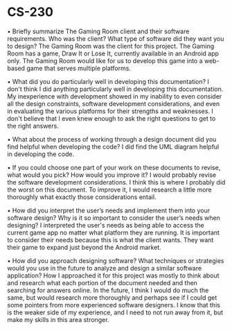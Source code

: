 # CS-230

•	Briefly summarize The Gaming Room client and their software requirements. Who was the client? What type of software did they want you to design?
The Gaming Room was the client for this project.  The Gaming Room has a game, Draw It or Lose It, currently available in an Android app only.  The Gaming Room would like for us to develop this game into a web-based game that serves multiple platforms.  

•	What did you do particularly well in developing this documentation?
I don't think I did anything particularly well in developing this documentation.  My inexperience with development showed in my inability to even consider all the design constraints, software development considerations, and even in evaluating the various platforms for their strengths and weaknesses.  I don't believe that I even knew enough to ask the right questions to get to the right answers.  

•	What about the process of working through a design document did you find helpful when developing the code?
I did find the UML diagram helpful in developing the code.  

•	If you could choose one part of your work on these documents to revise, what would you pick? How would you improve it?
I would probably revise the software development considerations.  I think this is where I probably did the worst on this document.  To improve it, I would research a little more thoroughly what exactly those considerations entail.

•	How did you interpret the user’s needs and implement them into your software design? Why is it so important to consider the user’s needs when designing?
I interpreted the user's needs as being able to access the current game app no matter what platform they are running.  It is important to consider their needs because this is what the client wants.  They want their game to expand just beyond the Android market.  

•	How did you approach designing software? What techniques or strategies would you use in the future to analyze and design a similar software application?
How I approached it for this project was mostly to think about and research what each portion of the document needed and then searching for answers online.  In the future, I think I would do much the same, but would research more thoroughly and perhaps see if I could get some pointers from more experienced software designers.  I know that this is the weaker side of my experience, and I need to not run away from it, but make my skills in this area stronger.  
